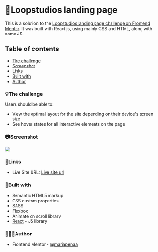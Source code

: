 # 🍉Loopstudios landing page 

This is a solution to the [Loopstudios landing page challenge on Frontend Mentor](https://www.frontendmentor.io/challenges/loopstudios-landing-page-N88J5Onjw). It was built with React js, using mainly CSS and HTML, along with some JS. 
## Table of contents

  - [The challenge](#the-challenge)
  - [Screenshot](#screenshot)
  - [Links](#links)
  - [Built with](#built-with)
- [Author](#author)

### 💡The challenge

Users should be able to:

- View the optimal layout for the site depending on their device's screen size
- See hover states for all interactive elements on the page

### 📷Screenshot

![](./public/proyect-screenshot.ong)

### 📌Links

- Live Site URL: [Live site url](https://mariapenaa.github.io/loopstudios-landing/)

### 🔨Built with

- Semantic HTML5 markup
- CSS custom properties
- SASS
- Flexbox
- [Animate on scroll library](https://michalsnik.github.io/aos/) 
- [React](https://reactjs.org/) - JS library


### 💁🏽‍♀️Author

<!-- - Website - [Maria Peña](https://www.your-site.com) -->
- Frontend Mentor - [@mariapenaa](https://www.frontendmentor.io/profile/mariapenaa)

